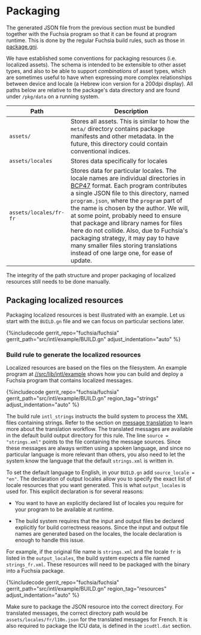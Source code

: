# Packaging

The generated JSON file from the previous section must be bundled together with
the Fuchsia program so that it can be found at program runtime.  This is done
by the regular Fuchsia build rules, such as those in
[package.gni](/build/package.gni).

We have established some conventions for packaging resources (i.e. localized
assets). The schema is intended to be extensible to other asset types, and also
to be able to support _combinations_ of asset types, which are sometimes useful
to have when expressing more complex relationships between device and locale (a
Hebrew icon version for a 200dpi display).  All paths below are relative to the
package's data directory and are found under `/pkg/data` on a running system.

| **Path** | **Description** |
|----------|-----------------|
| `assets/` | Stores all assets.  This is similar to how the <code>meta/</code> directory contains package manifests and other metadata.  In the future, this directory could contain conventional indices. |
| `assets/locales` | Stores data specifically for locales |
| `assets/locales/fr-fr` | Stores data for particular locales.  The locale names are individual directories in [BCP47](https://tools.ietf.org/html/bcp47) format. Each program contributes a single JSON file to this directory, named `program.json`, where the `program` part of the name is chosen by the author. We will, at some point, probably need to ensure that package and library names for files here do not collide. Also, due to Fuchsia's packaging strategy, it may pay to have many smaller files storing translations instead of one large one, for ease of update. |

The integrity of the path structure and proper packaging of localized resources
still needs to be done manually.

## Packaging localized resources

Packaging localized resources is best illustrated with an example.  Let us start
with the `BUILD.gn` file and we can focus on particular sections later.

{%includecode gerrit_repo="fuchsia/fuchsia" gerrit_path="src/intl/example/BUILD.gn" adjust_indentation="auto" %}

### Build rule to generate the localized resources

Localized resources are based on the files on the filesystem.  An example
program at [//src/lib/intl/example](/src/intl/example/README.md) shows how
you can build and deploy a Fuchsia program that contains localized messages.

{%includecode gerrit_repo="fuchsia/fuchsia" gerrit_path="src/intl/example/BUILD.gn" region_tag="strings" adjust_indentation="auto" %}

The build rule `intl_strings` instructs the build system to process the XML
files containing strings.  Refer to the section on [message
translation](message_translation.md) to learn more about the translation
workflow.  The translated messages are available in the default build output
directory for this rule.  The line `source = "strings.xml"` points to the file
containing the message sources.  Since these messages are always written using
a spoken language, and since no particular language is more relevant than
others, you also need to let the system know the language that the default
`strings.xml` is written in.

To set the default language to English, in your `BUILD.gn` add `source_locale =
"en"`.  The declaration of output locales allow you to specify the exact list
of locale resources that you want generated.  This is what `output_locales` is
used for.  This explicit declaration is for several reasons:

* You want to have an explicitly declared list of locales you require for your
  program to be available at runtime.

* The build system requires that the input and output files be declared
  explicitly for build correctness reasons.  Since the input and output file
  names are generated based on the locales, the locale declaration is enough
  to handle this issue.

For example, if the original file name is `strings.xml` and the locale `fr` is
listed in the `output_locales`, the build system expects a file named
`strings_fr.xml`.  These resources will need to be packaged with the binary
into a Fuchsia package.

{%includecode gerrit_repo="fuchsia/fuchsia" gerrit_path="src/intl/example/BUILD.gn" region_tag="resources" adjust_indentation="auto" %}

Make sure to package the JSON resource into the correct directory.  For
translated messages, the correct directory path would be
`assets/locales/fr/l10n.json` for the translated messages for French.  It is
also required to package the ICU data, is defined in the `icudtl.dat` section.

